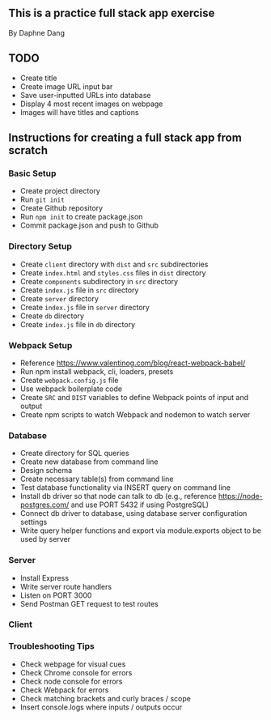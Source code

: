 ## This is a practice full stack app exercise

By Daphne Dang

## TODO

* Create title
* Create image URL input bar
* Save user-inputted URLs into database
* Display 4 most recent images on webpage
* Images will have titles and captions

## Instructions for creating a full stack app from scratch

### Basic Setup

* Create project directory
* Run `git init`
* Create Github repository
* Run `npm init` to create package.json
* Commit package.json and push to Github

### Directory Setup

* Create `client` directory with `dist` and `src` subdirectories
* Create `index.html` and `styles.css` files in `dist` directory
* Create `components` subdirectory in `src` directory
* Create `index.js` file in `src` directory
* Create `server` directory
* Create `index.js` file in `server` directory
* Create `db` directory
* Create `index.js` file in `db` directory

### Webpack Setup

* Reference https://www.valentinog.com/blog/react-webpack-babel/
* Run npm install webpack, cli, loaders, presets
* Create `webpack.config.js` file
* Use webpack boilerplate code
* Create `SRC` and `DIST` variables to define Webpack points of input and output
* Create npm scripts to watch Webpack and nodemon to watch server

### Database

* Create directory for SQL queries
* Create new database from command line
* Design schema
* Create necessary table(s) from command line
* Test database functionality via INSERT query on command line
* Install db driver so that node can talk to db (e.g., reference https://node-postgres.com/ and use PORT 5432 if using PostgreSQL)
* Connect db driver to database, using database server configuration settings
* Write query helper functions and export via module.exports object to be used by server

### Server

* Install Express
* Write server route handlers
* Listen on PORT 3000
* Send Postman GET request to test routes

### Client



### Troubleshooting Tips

* Check webpage for visual cues
* Check Chrome console for errors
* Check node console for errors
* Check Webpack for errors
* Check matching brackets and curly braces / scope
* Insert console.logs where inputs / outputs occur

